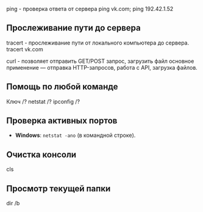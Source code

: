 ping - проверка ответа от сервера
ping vk.com; ping 192.42.1.52


## Прослеживание пути до сервера
tracert - прослеживание пути от локального компьютера до сервера.
tracert vk.com

curl - позволяет отправить GET/POST запрос, загрузить файл
основное применение — отправка HTTP-запросов, работа с API, загрузка файлов.

## Помощь по любой команде
Ключ /?
netstat /?
ipconfig /?
## Проверка активных портов
- **Windows**: `netstat -ano` (в командной строке).
## Очистка консоли
cls

## Просмотр текущей папки
dir /b